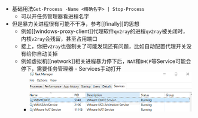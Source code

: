 - 基础用法`Get-Process -Name <精确名字> | Stop-Process`
  - 可以开任务管理器看进程名字
- 但是暴力关进程很有可能不干净，参考[[finally]]的思想
  - 例如[[windows-proxy-client]]代理软件`qv2ray`的进程`qv2ray`被关闭时，内核`v2ray`会残留，甚至占用端口
  - 接上，你把`v2ray`也强制关了可能发现还有问题，比如自动配置代理开关没有给你自动关掉
  - 例如虚拟机[[network]]相关进程暴力停下后，`NAT`和`DHCP`等Service可能会停下，需要任务管理器 - Services手动打开
    - ![](services.png)